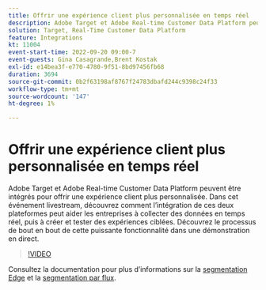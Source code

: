```yaml
---
title: Offrir une expérience client plus personnalisée en temps réel
description: Adobe Target et Adobe Real-time Customer Data Platform peuvent être intégrés pour offrir une expérience client plus personnalisée. Dans cet événement livestream, découvrez comment l’intégration de ces deux plateformes peut aider les entreprises à collecter des données en temps réel, puis à créer et tester des expériences ciblées. Découvrez le processus de bout en bout de cette puissante fonctionnalité dans une démonstration en direct.
solution: Target, Real-Time Customer Data Platform
feature: Integrations
kt: 11004
event-start-time: 2022-09-20 09:00-7
event-guests: Gina Casagrande,Brent Kostak
exl-id: e14bea3f-e770-4780-9f51-8bd97456fb68
duration: 3694
source-git-commit: 0b2f63198af8767f24783dbafd244c9398c24f33
workflow-type: tm+mt
source-wordcount: '147'
ht-degree: 1%

---
```


# Offrir une expérience client plus personnalisée en temps réel

Adobe Target et Adobe Real-time Customer Data Platform peuvent être intégrés pour offrir une expérience client plus personnalisée. Dans cet événement livestream, découvrez comment l’intégration de ces deux plateformes peut aider les entreprises à collecter des données en temps réel, puis à créer et tester des expériences ciblées. Découvrez le processus de bout en bout de cette puissante fonctionnalité dans une démonstration en direct.

>[!VIDEO](https://video.tv.adobe.com/v/3409425/?quality=12&learn=on)

Consultez la documentation pour plus d’informations sur la [segmentation Edge](https://experienceleague.adobe.com/docs/experience-platform/segmentation/ui/edge-segmentation.html?lang=fr) et la [&#x200B; segmentation par flux](https://experienceleague.adobe.com/docs/experience-platform/segmentation/ui/streaming-segmentation.html?lang=fr).

